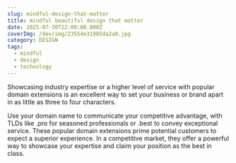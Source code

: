 ```yaml
---
slug: mindful-design-that-matter
title: mindful beautiful design that matter
date: 2025-07-30T22:00:00.000Z
coverImg: /dev/img/23554e31985da2a8.jpg
category: DESIGN
tags:
  - mindful
  - design
  - technology
---
```


Showcasing industry expertise or a higher level of service with popular domain extensions is an excellent way to set your business or brand apart in as little as three to four characters. 

Use your domain name to communicate your competitive advantage, with TLDs like .pro for seasoned professionals or .best to convey exceptional service. These popular domain extensions prime potential customers to expect a superior experience. In a competitive market, they offer a powerful way to showcase your expertise and claim your position as the best in class.
